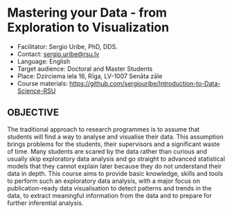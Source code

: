 

# Mastering your Data - from Exploration to Visualization
+ Facilitator: 	Sergio Uribe, PhD, DDS. 	
+ Contact: 	sergio.uribe@rsu.lv
+ Language:	English
+ Target audience:	Doctoral and Master Students
+ Place: 		Dzirciema iela 16, Rīga, LV-1007 Senāta zāle
+ Course materials:	https://github.com/sergiouribe/Introduction-to-Data-Science-RSU

## OBJECTIVE
The traditional approach to research programmes is to assume that students will find a way to analyse and visualise their data. This assumption brings problems for the students, their supervisors and a significant waste of time. Many students are scared by the data rather than curious and usually skip exploratory data analysis and go straight to advanced statistical models that they cannot explain later because they do not understand their data in depth. This course aims to provide basic knowledge, skills and tools to perform such an exploratory data analysis, with a major focus on publication-ready data visualisation to detect patterns and trends in the data, to extract meaningful information from the data and to prepare for further inferential analysis.  
